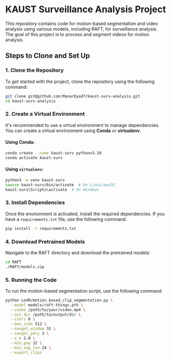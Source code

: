 

# KAUST Surveillance Analysis Project

This repository contains code for motion-based segmentation and video analysis using various models, including RAFT, for surveillance analysis. The goal of this project is to process and segment videos for motion analysis.

## Steps to Clone and Set Up

### 1. Clone the Repository

To get started with the project, clone the repository using the following command:

```bash
git clone git@github.com:ManarEyad7/kaust-surv-analysis.git
cd kaust-surv-analysis
```

### 2. Create a Virtual Environment

It's recommended to use a virtual environment to manage dependencies. You can create a virtual environment using **Conda** or **virtualenv**.

#### Using Conda:

```bash
conda create --name kaust-surv python=3.10
conda activate kaust-surv
```

#### Using `virtualenv`:

```bash
python3 -m venv kaust-surv
source kaust-surv/bin/activate  # On Linux/macOS
kaust-surv\Scripts\activate  # On Windows
```

### 3. Install Dependencies

Once the environment is activated, install the required dependencies. If you have a `requirements.txt` file, use the following command:

```bash
pip install -r requirements.txt
```

### 4. Download Pretrained Models

Navigate to the RAFT directory and download the pretrained models:

```bash
cd RAFT
./RAFT/models.zip
```

### 5. Running the Code

To run the motion-based segmentation script, use the following command:

```bash
python LoVR/motion_based_clip_segmentation.py \
  --model models/raft-things.pth \
  --video /path/to/your/video.mp4 \
  --out_dir /path/to/output/dir \
  --iters 8 \
  --max_side 512 \
  --savgol_window 31 \
  --savgol_poly 3 \
  --z_k 2.0 \
  --min_gap 12 \
  --min_seg_len 24 \
  --export_clips
```

